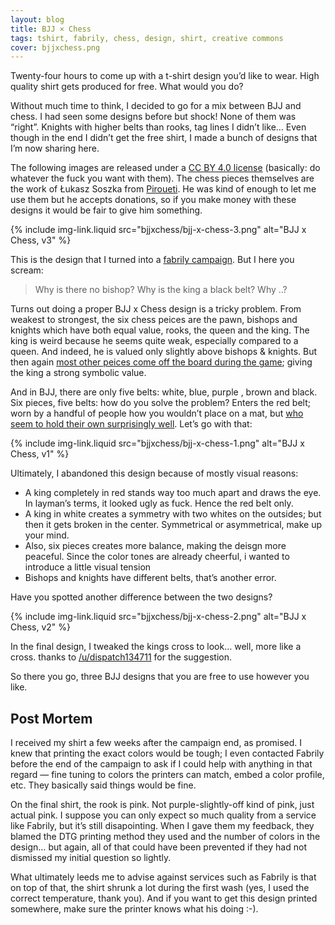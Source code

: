 ```yaml
---
layout: blog
title: BJJ × Chess
tags: tshirt, fabrily, chess, design, shirt, creative commons
cover: bjjxchess.png
---
```

Twenty-four hours to come up with a t-shirt design you’d like to wear. High quality shirt gets produced for free. What would you do?

Without much time to think, I decided to go for a mix between BJJ and chess. I had seen some designs before but shock! None of them was “right”. Knights with higher belts than rooks, tag lines I didn’t like… Even though in the end I didn’t get the free shirt, I made a bunch of designs that I’m now sharing here.

The following images are released under a [CC BY 4.0 license](http://creativecommons.org/licenses/by/4.0/) (basically: do whatever the fuck you want with them). The chess pieces themselves are the work of Łukasz Soszka from [Piroueti](http://pirouetti.com/). He was kind of enough to let me use them but he accepts donations, so if you make money with these designs it would be fair to give him something.

{% include img-link.liquid src="bjjxchess/bjj-x-chess-3.png" alt="BJJ x Chess, v3" %}

This is the design that I turned into a [fabrily campaign](http://fabrily.com/bjj-x-chess). But I here you scream:

> Why is there no bishop? Why is the king a black belt? Why ..?

Turns out doing a proper BJJ x Chess design is a tricky problem. From weakest to strongest, the six chess peices are the pawn, bishops and knights which have both equal value, rooks, the queen and the king. The king is weird because he seems quite weak, especially compared to a queen. And indeed, he is valued only slightly above bishops & knights. But then again [most other peices come off the board during the game](http://io9.com/heres-how-long-each-piece-is-likely-to-survive-in-a-gam-1649003846); giving the king a strong symbolic value.

And in BJJ, there are only five belts: white, blue, purple , brown and black. Six pieces, five belts: how do you solve the problem? Enters the red belt; worn by a handful of people how you wouldn’t place on a mat, but [who seem to hold their own surprisingly well](https://www.youtube.com/watch?v=Z0C4nNg5_wA). Let’s go with that:

{% include img-link.liquid src="bjjxchess/bjj-x-chess-1.png" alt="BJJ x Chess, v1" %}

Ultimately, I abandoned this design because of mostly visual reasons:

* A king completely in red stands way too much apart and draws the eye. In layman’s terms, it looked ugly as fuck. Hence the red belt only.
* A king in white creates a symmetry with two whites on the outsides; but then it gets broken in the center. Symmetrical or asymmetrical, make up your mind.
* Also, six pieces creates more balance, making the deisgn more peaceful. Since the color tones are already cheerful, i wanted to introduce a little visual tension
* Bishops and knights have different belts, that’s another error.

Have you spotted another difference between the two designs?

{% include img-link.liquid src="bjjxchess/bjj-x-chess-2.png" alt="BJJ x Chess, v2" %}

In the final design, I tweaked the kings cross to look… well, more like a cross. thanks to [/u/dispatch134711](http://www.reddit.com/user/dispatch134711) for the suggestion.

So there you go, three BJJ designs that you are free to use however you like.

## Post Mortem

I received my shirt a few weeks after the campaign end, as promised. I knew that printing the exact colors would be tough; I even contacted Fabrily before the end of the campaign to ask if I could help with anything in that regard — fine tuning to colors the printers can match, embed a color profile, etc. They basically said things would be fine.

On the final shirt, the rook is pink. Not purple-slightly-off kind of pink, just actual pink. I suppose you can only expect so much quality from a service like Fabrily, but it’s still disapointing. When I gave them my feedback, they blamed the DTG printing method they used and the number of colors in the design… but again, all of that could have been prevented if they had not dismissed my initial question so lightly.

What ultimately leeds me to advise against services such as Fabrily is that on top of that, the shirt shrunk a lot during the first wash (yes, I used the correct temperature, thank you). And if you want to get this design printed somewhere, make sure the printer knows what his doing :-).